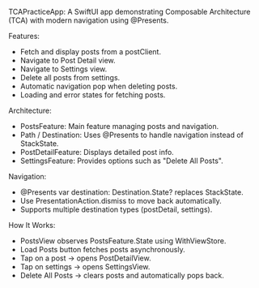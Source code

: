 TCAPracticeApp: A SwiftUI app demonstrating Composable Architecture (TCA) with modern navigation using @Presents.

Features:
- Fetch and display posts from a postClient.
- Navigate to Post Detail view.
- Navigate to Settings view.
- Delete all posts from settings.
- Automatic navigation pop when deleting posts.
- Loading and error states for fetching posts.

Architecture:
- PostsFeature: Main feature managing posts and navigation.
- Path / Destination: Uses @Presents to handle navigation instead of StackState.
- PostDetailFeature: Displays detailed post info.
- SettingsFeature: Provides options such as "Delete All Posts".

Navigation:
- @Presents var destination: Destination.State? replaces StackState.
- Use PresentationAction.dismiss to move back automatically.
- Supports multiple destination types (postDetail, settings).

How It Works:
- PostsView observes PostsFeature.State using WithViewStore.
- Load Posts button fetches posts asynchronously.
- Tap on a post → opens PostDetailView.
- Tap on settings → opens SettingsView.
- Delete All Posts → clears posts and automatically pops back.
